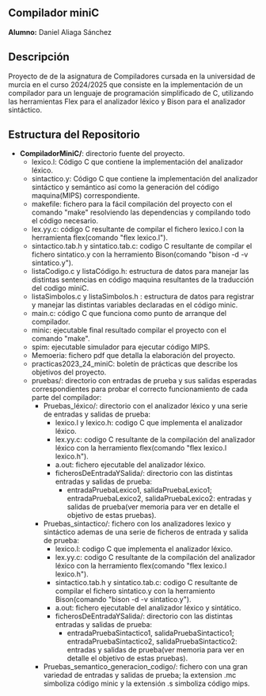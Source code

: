 ## Compilador miniC

**Alumno:** Daniel Aliaga Sánchez 

## Descripción

Proyecto de de la asignatura de Compiladores cursada en la universidad de murcia en el curso 2024/2025 que consiste en la implementación de un compilador
para un lenguaje de programación simplificado de C, utilizando las herramientas Flex para el analizador léxico y Bison para el analizador sintáctico.

## Estructura del Repositorio
  - **CompìladorMiniC/**: directorio fuente del proyecto.
    - lexico.l: Código C que contiene la implementación del analizador léxico.
    - sintactico.y: Código C que contiene la implementación del analizador sintáctico y semántico así como la generación del código maquina(MIPS) correspondiente.
    - makefile: fichero para la fácil compilación del proyecto con el comando "make" resolviendo las dependencias y compilando todo el código necesario.
    - lex.yy.c: código C resultante de compilar el fichero lexico.l con la herramienta flex(comando "flex lexico.l").
    - sintactico.tab.h y sintatico.tab.c: codigo C resultante de compilar el fichero sintatico.y con la herramiento Bison(comando "bison -d -v sintatico.y").
    - listaCodigo.c y listaCódigo.h: estructura de datos para manejar las distintas sentencias en código maquina resultantes de la traducción del codigo miniC.
    - listaSimbolos.c y listaSimbolos.h : estructura de datos para registrar y manejar las distintas variables declaradas en el código minic.
    - main.c: código C que funciona como punto de arranque del compilador.
    - minic: ejecutable final resultado compilar el proyecto con el comando "make".
    - spim: ejecutable simulador para ejecutar código MIPS.
    - Memoeria: fichero pdf que detalla la elaboración del proyecto.
    - practicas2023_24_miniC: boletín de prácticas que describe los objetivos del proyecto.
    - pruebas/: directorio con entradas de prueba y sus salidas esperadas correspondientes para probar el correcto funcionamiento de cada parte del compilador:
      - Pruebas_léxico/: directorio con el analizador léxico y una serie de entradas y salidas de prueba:
        - lexico.l y lexico.h: codigo C que implementa el analizador léxico.
        - lex.yy.c: codigo C resultante de la compilación del analizador léxico con la herramiento flex(comando "flex lexico.l lexico.h").
        - a.out: fichero ejecutable del analizador léxico.
        - ficherosDeEntradaYSalida/: directorio con las distintas entradas y salidas de prueba:
          - entradaPruebaLexico1, salidaPruebaLexico1; entradaPruebaLexico2, salidaPruebaLexico2: entradas y salidas de prueba(ver memoria para ver en detalle el objetivo de estas pruebas).
      - Pruebas_sintactico/: fichero con los analizadores lexico y sintáctico ademas de una serie de ficheros de entrada y salida de prueba:
        - lexico.l: codigo C que implementa el analizador léxico.
        - lex.yy.c: codigo C resultante de la compilación del analizador léxico con la herramiento flex(comando "flex lexico.l lexico.h").
        - sintactico.tab.h y sintatico.tab.c: codigo C resultante de compilar el fichero sintatico.y con la herramiento Bison(comando "bison -d -v sintatico.y").
        - a.out: fichero ejecutable del analizador léxico y sintático.
        - ficherosDeEntradaYSalida/: directorio con las distintas entradas y salidas de prueba:
          - entradaPruebaSintactico1, salidaPruebaSintactico1; entradaPruebaSintactico2, salidaPruebaSintactico2: entradas y salidas de prueba(ver memoria para ver en detalle el objetivo de estas pruebas).
      - Pruebas_semantico_generacion_codigo/: fichero con una gran variedad de entradas y salidas de prueba; la extension .mc simboliza código minic y la extensión .s simboliza código mips.

      
        
